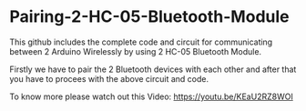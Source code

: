 # Pairing-2-HC-05-Bluetooth-Module
This github includes the complete code and circuit for communicating between 2 Arduino Wirelessly by using 2 HC-05 Bluetooth Module.

Firstly we have to pair the 2 Bluetooth devices with each other and after that you have to procees with the above circuit and code.

To know more please watch out this Video: https://youtu.be/KEaU2RZ8WOI
